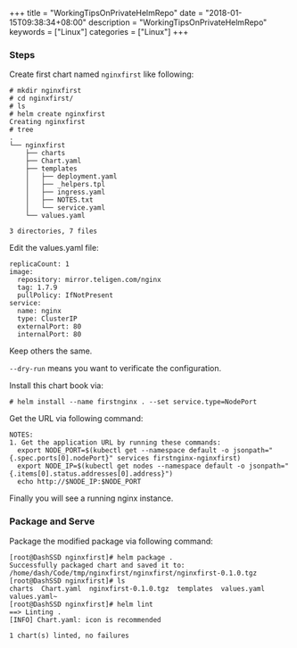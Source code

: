 +++
title = "WorkingTipsOnPrivateHelmRepo"
date = "2018-01-15T09:38:34+08:00"
description = "WorkingTipsOnPrivateHelmRepo"
keywords = ["Linux"]
categories = ["Linux"]
+++
### Steps
Create first chart named `nginxfirst` like following:    

```
# mkdir nginxfirst
# cd nginxfirst/
# ls
# helm create nginxfirst
Creating nginxfirst
# tree
.
└── nginxfirst
    ├── charts
    ├── Chart.yaml
    ├── templates
    │   ├── deployment.yaml
    │   ├── _helpers.tpl
    │   ├── ingress.yaml
    │   ├── NOTES.txt
    │   └── service.yaml
    └── values.yaml

3 directories, 7 files
```
Edit the values.yaml file:    

```
replicaCount: 1
image:
  repository: mirror.teligen.com/nginx
  tag: 1.7.9
  pullPolicy: IfNotPresent
service:
  name: nginx
  type: ClusterIP
  externalPort: 80
  internalPort: 80
```
Keep others the same.    

`--dry-run` means you want to verificate the configuration.   

Install this chart book via:    

```
# helm install --name firstnginx . --set service.type=NodePort
```
Get the URL via following command:    

```
NOTES:
1. Get the application URL by running these commands:
  export NODE_PORT=$(kubectl get --namespace default -o jsonpath="{.spec.ports[0].nodePort}" services firstnginx-nginxfirst)
  export NODE_IP=$(kubectl get nodes --namespace default -o jsonpath="{.items[0].status.addresses[0].address}")
  echo http://$NODE_IP:$NODE_PORT
```
Finally you will see a running nginx instance.    

### Package and Serve
Package the modified package via following command:    

```
[root@DashSSD nginxfirst]# helm package .
Successfully packaged chart and saved it to: /home/dash/Code/tmp/nginxfirst/nginxfirst/nginxfirst-0.1.0.tgz
[root@DashSSD nginxfirst]# ls
charts  Chart.yaml  nginxfirst-0.1.0.tgz  templates  values.yaml  values.yaml~
[root@DashSSD nginxfirst]# helm lint
==> Linting .
[INFO] Chart.yaml: icon is recommended

1 chart(s) linted, no failures
```

